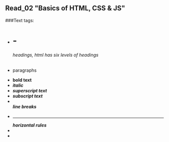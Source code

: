 ## Read_02 "Basics of HTML, CSS & JS"

###Text tags:

* **<h1> - <h6>** headings, html has six levels of headings
* **<p>** paragraphs
* **<b>** bold text 
* **<i>** italic
* **<sup>** superscript text 
* **<sub>** subscript text
* **<br />** line breaks
* **<hr />** horizontal rules
* 
* 
